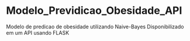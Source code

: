 # Modelo_Previdicao_Obesidade_API
 Modelo de predicao de obesidade utilizando Naive-Bayes
 Disponibilizado em um API usando FLASK
